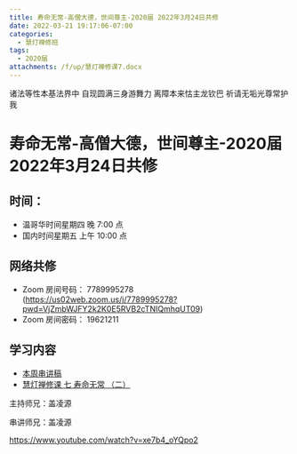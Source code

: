 ```yaml
---
title: 寿命无常-高僧大德，世间尊主-2020届 2022年3月24日共修
date: 2022-03-21 19:17:06-07:00
categories:
  - 慧灯禅修班
tags:
  - 2020届
attachments: /f/up/慧灯禅修课7.docx
---
```

诸法等性本基法界中 自现圆满三身游舞力 
离障本来怙主龙钦巴 祈请无垢光尊常护我

# 寿命无常-高僧大德，世间尊主-2020届 2022年3月24日共修

## 时间：

* 温哥华时间星期四 晚 7:00 点
* 国内时间星期五 上午 10:00 点

## 网络共修
* Zoom 房间号码： 7789995278 (<https://us02web.zoom.us/j/7789995278?pwd=VjZmbWJFY2k2K0E5RVB2cTNIQmhqUT09>)
* Zoom 房间密码： 19621211

## 学习内容

* [本周串讲稿](/f/up/慧灯禅修课7.docx)
* [慧灯禅修课 七 寿命无常 （二）](https://www.youtube.com/watch?v=CUX0FKOCIBM&ab_channel=%E6%85%A7%E7%81%AF%E4%B9%8B%E5%85%89%E7%BD%91%E7%AB%99) 

主持师兄：盖凌源

串讲师兄：盖凌源

<https://www.youtube.com/watch?v=xe7b4_oYQpo2>